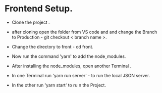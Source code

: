 <!-- Steps to Run the Project -->

# Frontend Setup.

- Clone the project .

- after cloning open the folder from VS code and and change the Branch to Production - git checkout < branch name >.

- Change the directory to front - cd front.

- Now run the command 'yarn' to add the node_modules.

- After installing the node_modules, open another Terminal .

- In one Terminal run 'yarn run server' - to run the local JSON server.

- In the other run 'yarn start' to ru n the Project.
